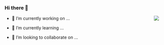 ### Hi there 👋

<!--
**Xupeng233/Xupeng233** is a ✨ _special_ ✨ repository because its `README.md` (this file) appears on your GitHub profile.

Here are some ideas to get you started:
-->
<img align="right" src="https://github-readme-stats.vercel.app/api?username=Xupeng233&show_icons=true&theme=radical&hide=contribs,prs"/>

- 🔭 I’m currently working on ... 

- 🌱 I’m currently learning ...  

- 👯 I’m looking to collaborate on ...   


       

